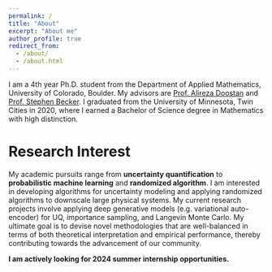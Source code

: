 ```yaml
---
permalink: /
title: "About"
excerpt: "About me"
author_profile: true
redirect_from: 
  - /about/
  - /about.html
---
```


I am a 4th year Ph.D. student from the Department of Applied Mathematics, University of Colorado, Boulder.
My advisors are [Prof. Alireza Doostan](https://www.colorado.edu/aerospace/alireza-doostan) and [Prof. Stephen Becker](https://amath.colorado.edu/faculty/becker/). 
I graduated from the University of Minnesota, Twin Cities in 2020, where I earned a Bachelor of Science degree in Mathematics with high distinction.

Research Interest
======
My academic pursuits range from **uncertainty quantification** to **probabilistic machine learning** and **randomized algorithm**. 
I am interested in developing algorithms for uncertainty modeling and applying randomized algorithms to downscale large physical systems. 
My current research projects involve applying deep generative models (e.g. variational auto-encoder) for UQ, importance sampling, and Langevin Monte Carlo. 
My ultimate goal is to devise novel methodologies that are well-balanced in terms of both theoretical interpretation and empirical performance, thereby contributing towards the advancement of our community.

**I am actively looking for 2024 summer internship opportunities.**

